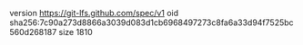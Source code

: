 version https://git-lfs.github.com/spec/v1
oid sha256:7c90a273d8866a3039d083d1cb6968497273c8fa6a33d94f7525bc560d268187
size 1810
